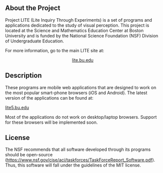 <h2>About the Project</h2>

Project LITE (Lite Inquiry Through Experiments) is a set of programs and
applications dedicated to the study of visual perception. This project is
located at the Science and Mathematics Education Center at Boston
University and is funded by the National Science Foundation (NSF)
Division of Undergraduate Education.

For more information, go to the main LITE site at:

<div style="text-align:center;">
     <a href="http://lite.bu.edu">lite.bu.edu</a>
</div>

<h2>Description</h2>

These programs are mobile web applications that are designed to work on
the most popular smart-phone browsers (iOS and Android). The latest
version of the applications can be found at:

<div id="text-align:center;">
     <a href="http://lite5.bu.edu">lite5.bu.edu</a>
</div>

Most of the applications do not work on desktop/laptop browsers. Support
for these browsers will be implemented soon.

<h2>License</h2>

The NSF recommends that all software developed through its programs should be open-source (https://www.nsf.gov/cise/aci/taskforces/TaskForceReport_Software.pdf). Thus, this software will fall under the guidelines of the MIT license.